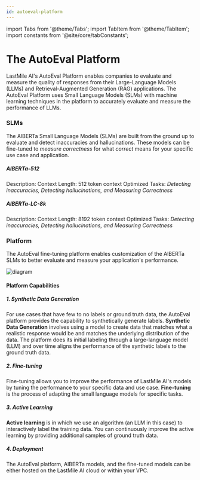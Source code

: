 ```yaml
---
id: autoeval-platform
---
```


import Tabs from '@theme/Tabs';
import TabItem from '@theme/TabItem';
import constants from '@site/core/tabConstants';

# The AutoEval Platform

LastMile AI's AutoEval Platform enables companies to evaluate and measure the quality of responses from their Large-Language Models (LLMs) and Retrieval-Augmented Generation (RAG) applications. The AutoEval Platform uses Small Language Models (SLMs) with machine learning techniques in the platform to accurately evaluate and measure the performance of LLMs.

### SLMs

The AlBERTa Small Language Models (SLMs) are built from the ground up to evaluate and detect inaccuracies and hallucinations. These models can be fine-tuned to *measure correctness* for what *correct* means for your specific use case and application. 
##### AlBERTa-512
Description: 
Context Length: 512 token context
Optimized Tasks: *Detecting inaccuracies, Detecting hallucinations, and Measuring Correctness*

##### AlBERTa-LC-8k
Description: 
Context Length: 8192 token context
Optimized Tasks: *Detecting inaccuracies, Detecting hallucinations, and Measuring Correctness*

### Platform

The AutoEval fine-tuning platform enables customization of the AlBERTa SLMs to better evaluate and measure your application's performance.

![diagram](https://github.com/user-attachments/assets/5f9b7d24-6e5b-49e4-b333-4e3b0988a6ef)
#### Platform Capabilities

##### 1. Synthetic Data Generation
For use cases that have few to no labels or ground truth data, the AutoEval platform provides the capability to synthetically generate labels. **Synthetic Data Generation** involves using a model to create data that matches what a realistic response would be and matches the underlying distribution of the data. The platform does its initial labeling through a large-language model (LLM) and over time aligns the performance of the synthetic labels to the ground truth data.

##### 2. Fine-tuning
Fine-tuning allows you to improve the performance of LastMile AI's models by tuning the performance to your specific data and use case. **Fine-tuning** is the process of adapting the small language models for specific tasks.

##### 3. Active Learning
**Active learning** is in which we use an algorithm (an LLM in this case) to interactively label the training data. You can continuously improve the active learning by providing additional samples of ground truth data.

##### 4. Deployment
The AutoEval platform, AlBERTa models, and the fine-tuned models can be either hosted on the LastMile AI cloud or within your VPC. 
